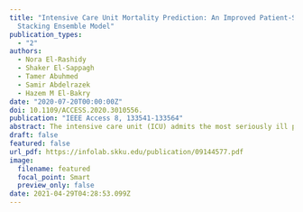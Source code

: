 ```yaml
---
title: "Intensive Care Unit Mortality Prediction: An Improved Patient-Specific
  Stacking Ensemble Model"
publication_types:
  - "2"
authors:
  - Nora El-Rashidy
  - Shaker El-Sappagh
  - Tamer Abuhmed
  - Samir Abdelrazek
  - Hazem M El-Bakry
date: "2020-07-20T00:00:00Z"
doi: 10.1109/ACCESS.2020.3010556.
publication: "IEEE Access 8, 133541-133564"
abstract: The intensive care unit (ICU) admits the most seriously ill patients requiring extensive monitoring. Early ICU mortality prediction is crucial for identifying patients who are at great risk of dying and for providing suitable interventions to save their lives. Accordingly, early prediction of patients at high mortality risk will enable their provision of appropriate and timely medical services. Although various severity scores and machine-learning models have recently been developed for early mortality prediction, such prediction remains challenging. This paper proposes a novel stacking ensemble approach to predict the mortality of ICU patients. Our approach is more accurate and medically intuitive compared to the literature work. Data were prepared and feature selection was processed under the supervision of the ICU domain expert. The data were split into six modalities based on the expert's decisions. For the prediction process, a separate classifier was selected for each modality based on the performance of the classifiers. We utilized the most popular and diverse classifiers in the literature, including linear discriminant analysis, decision tree (DT), multilayer perceptron, k-nearest neighbor, and logistic regression (LR). Then, a stacking ensemble classifier was constructed and optimized based on the fusion of these five classifier decisions. The framework was evaluated using 10,664 patients from the medical information mart for intensive care (MIMIC III) benchmark dataset. To predict patient mortality, extensive experiments were conducted using the patients' time series data of different lengths. For each patient, the first 6, 12, and 24 hours of the first stay were tested. The results indicate that our model outperformed the state-of-the-art approaches in terms of accuracy (94.4%), F1 score (93.7%), precision (96.4%), recall (91.1%), and area under the receiver operator characteristic (ROC) curve (93.3%). These results demonstrate the ability and efficiency of our approach to predict ICU mortality.
draft: false
featured: false
url_pdf: https://infolab.skku.edu/publication/09144577.pdf
image:
  filename: featured
  focal_point: Smart
  preview_only: false
date: 2021-04-29T04:28:53.099Z
---
```


